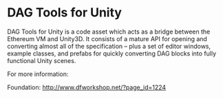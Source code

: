 # DAG Tools for Unity

DAG Tools for Unity is a code asset which acts as a bridge between the Ethereum VM and Unity3D.
It consists of a mature API for opening and converting almost all of the specification – plus a set of editor
windows, example classes, and prefabs for quickly converting DAG blocks into fully functional Unity scenes.

For more information: 

Foundation:
http://www.dfworkshop.net/?page_id=1224
